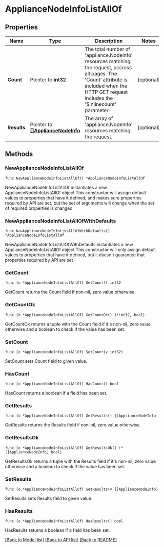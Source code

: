 # ApplianceNodeInfoListAllOf

## Properties

Name | Type | Description | Notes
------------ | ------------- | ------------- | -------------
**Count** | Pointer to **int32** | The total number of &#39;appliance.NodeInfo&#39; resources matching the request, accross all pages. The &#39;Count&#39; attribute is included when the HTTP GET request includes the &#39;$inlinecount&#39; parameter. | [optional] 
**Results** | Pointer to [**[]ApplianceNodeInfo**](appliance.NodeInfo.md) | The array of &#39;appliance.NodeInfo&#39; resources matching the request. | [optional] 

## Methods

### NewApplianceNodeInfoListAllOf

`func NewApplianceNodeInfoListAllOf() *ApplianceNodeInfoListAllOf`

NewApplianceNodeInfoListAllOf instantiates a new ApplianceNodeInfoListAllOf object
This constructor will assign default values to properties that have it defined,
and makes sure properties required by API are set, but the set of arguments
will change when the set of required properties is changed

### NewApplianceNodeInfoListAllOfWithDefaults

`func NewApplianceNodeInfoListAllOfWithDefaults() *ApplianceNodeInfoListAllOf`

NewApplianceNodeInfoListAllOfWithDefaults instantiates a new ApplianceNodeInfoListAllOf object
This constructor will only assign default values to properties that have it defined,
but it doesn't guarantee that properties required by API are set

### GetCount

`func (o *ApplianceNodeInfoListAllOf) GetCount() int32`

GetCount returns the Count field if non-nil, zero value otherwise.

### GetCountOk

`func (o *ApplianceNodeInfoListAllOf) GetCountOk() (*int32, bool)`

GetCountOk returns a tuple with the Count field if it's non-nil, zero value otherwise
and a boolean to check if the value has been set.

### SetCount

`func (o *ApplianceNodeInfoListAllOf) SetCount(v int32)`

SetCount sets Count field to given value.

### HasCount

`func (o *ApplianceNodeInfoListAllOf) HasCount() bool`

HasCount returns a boolean if a field has been set.

### GetResults

`func (o *ApplianceNodeInfoListAllOf) GetResults() []ApplianceNodeInfo`

GetResults returns the Results field if non-nil, zero value otherwise.

### GetResultsOk

`func (o *ApplianceNodeInfoListAllOf) GetResultsOk() (*[]ApplianceNodeInfo, bool)`

GetResultsOk returns a tuple with the Results field if it's non-nil, zero value otherwise
and a boolean to check if the value has been set.

### SetResults

`func (o *ApplianceNodeInfoListAllOf) SetResults(v []ApplianceNodeInfo)`

SetResults sets Results field to given value.

### HasResults

`func (o *ApplianceNodeInfoListAllOf) HasResults() bool`

HasResults returns a boolean if a field has been set.


[[Back to Model list]](../README.md#documentation-for-models) [[Back to API list]](../README.md#documentation-for-api-endpoints) [[Back to README]](../README.md)


